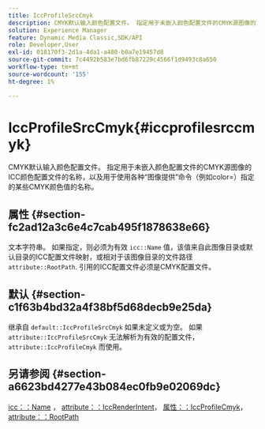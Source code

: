 ```yaml
---
title: IccProfileSrcCmyk
description: CMYK默认输入颜色配置文件。 指定用于未嵌入颜色配置文件的CMYK源图像的ICC颜色配置文件的名称，以及用于使用各种“图像提供”命令（例如color=）指定的某些CMYK颜色值的名称。
solution: Experience Manager
feature: Dynamic Media Classic,SDK/API
role: Developer,User
exl-id: 018170f3-2d1a-4da1-a480-b0a7e19457d8
source-git-commit: 7c4492b583e7bd6fb87229c4566f1d9493c8a650
workflow-type: tm+mt
source-wordcount: '155'
ht-degree: 1%

---
```


# IccProfileSrcCmyk{#iccprofilesrccmyk}

CMYK默认输入颜色配置文件。 指定用于未嵌入颜色配置文件的CMYK源图像的ICC颜色配置文件的名称，以及用于使用各种“图像提供”命令（例如color=）指定的某些CMYK颜色值的名称。

## 属性 {#section-fc2ad12a3c6e4c7cab495f1878638e66}

文本字符串。 如果指定，则必须为有效 `icc::Name` 值，该值来自此图像目录或默认目录的ICC配置文件映射，或相对于该图像目录的文件路径 `attribute::RootPath`. 引用的ICC配置文件必须是CMYK配置文件。

## 默认 {#section-c1f63b4bd32a4f38bf5d68decb9e25da}

继承自 `default::IccProfileSrcCmyk` 如果未定义或为空。 如果 `attribute::IccProfileSrcCmyk` 无法解析为有效的配置文件， `attribute::IccProfileCmyk` 而使用。

## 另请参阅 {#section-a6623bd4277e43b084ec0fb9e02069dc}

[icc：：Name](../../../../../is-api/image-catalog/image-serving-api-ref/c-image-catalog-reference/c-icc-profile-map-reference/r-name-icc.md#reference-9e7d3c8e35434981a3dfac66b8946cbe) ， [attribute：：IccRenderIntent](../../../../../is-api/image-catalog/image-serving-api-ref/c-image-catalog-reference/c-attributes-reference/r-iccrenderintent.md#reference-012f207f28bd4406a5368d23ed95a51f)， [属性：：IccProfileCmyk](../../../../../is-api/image-catalog/image-serving-api-ref/c-image-catalog-reference/c-attributes-reference/r-iccprofilecmyk.md#reference-db89f9dac33e447cadb359ec1ba27ee0)， [attribute：：RootPath](../../../../../is-api/image-catalog/image-serving-api-ref/c-image-catalog-reference/c-attributes-reference/r-rootpath.md#reference-17d57e5967be403b8408fa7214017494)
